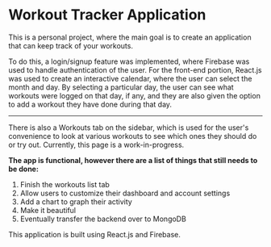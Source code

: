 # Workout Tracker Application

This is a personal project, where the main goal is to create an application that can keep track of your workouts.

To do this, a login/signup feature was implemented, where Firebase was used to handle authentication of the user. 
For the front-end portion, React.js was used to create an interactive calendar, where the user can select the month and 
day. By selecting a particular day, the user can see what workouts were logged on that day, if any, and they are also given
the option to add a workout they have done during that day.

---

There is also a Workouts tab on the sidebar, which is used for the user's convenience to look at various workouts to see which ones
they should do or try out. Currently, this page is a work-in-progress.

**The app is functional, however there are a list of things that still needs to be done:**
1. Finish the workouts list tab
2. Allow users to customize their dashboard and account settings
3. Add a chart to graph their activity
4. Make it beautiful
5. Eventually transfer the backend over to MongoDB


This application is built using React.js and Firebase.